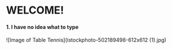 # **WELCOME!**
#### 1. I have no idea what to type
![Image of Table Tennis](istockphoto-502189498-612x612 (1).jpg)
